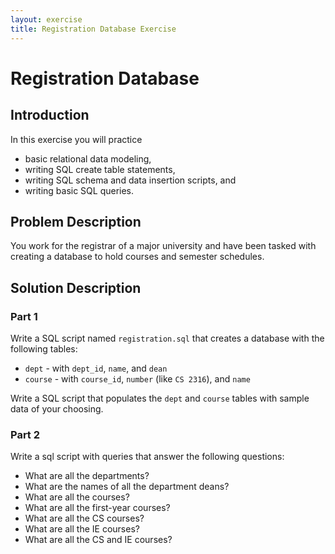 ```yaml
---
layout: exercise
title: Registration Database Exercise
---
```


# Registration Database

## Introduction

In this exercise you will practice

- basic relational data modeling,
- writing SQL create table statements,
- writing SQL schema and data insertion scripts, and
- writing basic SQL queries.

## Problem Description

You work for the registrar of a major university and have been tasked with creating a database to hold courses and semester schedules.

## Solution Description

### Part 1

Write a SQL script named `registration.sql` that creates a database with the following tables:

- `dept` - with `dept_id`, `name`, and `dean`
- `course` - with `course_id`, `number` (like `CS 2316`), and `name`


Write a SQL script that populates the `dept` and `course` tables with sample data of your choosing.

### Part 2

Write a sql script with queries that answer the following questions:

- What are all the departments?
- What are the names of all the department deans?
- What are all the courses?
- What are all the first-year courses?
- What are all the CS courses?
- What are all the IE courses?
- What are all the CS and IE courses?
